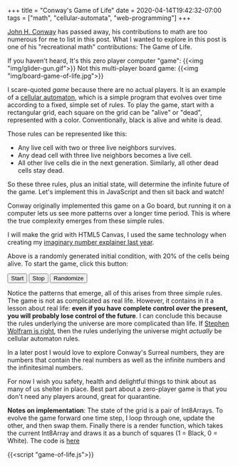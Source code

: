 +++
title = "Conway's Game of Life"
date = 2020-04-14T19:42:32-07:00
tags = ["math", "cellular-automata", "web-programming"]
+++

[John H. Conway](https://en.wikipedia.org/wiki/John_Horton_Conway) has passed away, his contributions to math are too numerous for me to list in this post. What I wanted to explore in this post is one of his "recreational math" contributions: The Game of Life. 

If you haven't heard, It's this zero player computer "game":
{{<img "img/glider-gun.gif">}}
Not this multi-player board game:
{{<img "img/board-game-of-life.jpg">}}

I scare-quoted _game_ because there are no actual players. It is an example of a [cellular automaton](https://en.wikipedia.org/wiki/Cellular_automaton), which is a simple program that evolves over time according to a fixed, simple set of rules. To play the game, start with a rectangular grid, each square on the grid can be "alive" or "dead", represented with a color. Conventionally, black is alive and white is dead.

Those rules can be represented like this:

 - Any live cell with two or three live neighbors survives.
 - Any dead cell with three live neighbors becomes a live cell.
 - All other live cells die in the next generation. Similarly, all other dead cells stay dead.

 So these three rules, plus an initial state, will determine the infinite future of the game. Let's implement this in JavaScript and then sit back and watch!

Conway originally implemented this game on a Go board, but running it on a computer lets us see more patterns over a longer time period. This is where the true complexity emerges from these simple rules.

I will make the grid with HTML5 Canvas, I used the same technology when creating my [imaginary number explainer last year](/posts/imaginary-numbers-are-real/).

<canvas class="ca-life" id="game-of-life1" data-cells-wide="50" data-cells-high="50">
</canvas>

Above is a randomly generated initial condition, with 20% of the cells being alive. To start the game, click this button:

<input type="button" onclick="start()" value="Start"></input>
<input type="button" onclick="stop()" value="Stop"></input>
<input type="button" onclick="randomize()" value="Randomize"></input>

Notice the patterns that emerge, all of this arises from three simple rules. The game is not as complicated as real life. However, it contains in it a lesson about real life: **even if you have complete control over the present, you will probably lose control of the future**. I can conclude this because the rules underlying the universe are more complicated than life. If [Stephen Wolfram is right](https://writings.stephenwolfram.com/2020/04/finally-we-may-have-a-path-to-the-fundamental-theory-of-physics-and-its-beautiful/), then the rules underlying the universe might _actually_ be cellular automaton rules.

In a later post I would love to explore Conway's Surreal numbers, they are numbers that contain the real numbers as well as the infinite numbers and the infinitesimal numbers.

For now I wish you safety, health and delightful things to think about as many of us shelter in place. Best part about a zero-player game is that you don't need any players around, great for quarantine.

<div class="yellow-note">
<b>Notes on implementation</b>:
The state of the grid is a pair of Int8Arrays. To evolve the game forward one time step, I loop through one, update the other, and then swap them. Finally there is a render function, which takes the current Int8Array and draws it as a bunch of squares (1 = Black, 0 = White).
The code is <a href="/posts/game-of-life/game-of-life.js">here</a>
</div>

{{<script "game-of-life.js">}}